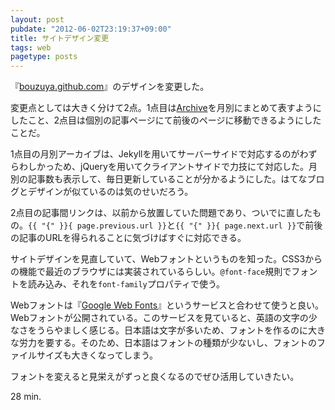 ```yaml
---
layout: post
pubdate: "2012-06-02T23:19:37+09:00"
title: サイトデザイン変更
tags: web
pagetype: posts
---
```

『[bouzuya.github.com](http://bouzuya.github.com/)』のデザインを変更した。

変更点としては大きく分けて2点。1点目は[Archive](http://bouzuya.github.com/blog-archive.html)を月別にまとめて表すようにしたこと、2点目は個別の記事ページにて前後のページに移動できるようにしたことだ。

1点目の月別アーカイブは、Jekyllを用いてサーバーサイドで対応するのがわずらわしかっため、jQueryを用いてクライアントサイドで力技にて対応した。月別の記事数も表示して、毎日更新していることが分かるようにした。はてなブログとデザインが似ているのは気のせいだろう。

2点目の記事間リンクは、以前から放置していた問題であり、ついでに直したもの。`{{ "{" }}{ page.previous.url }}`と`{{ "{" }}{ page.next.url }}`で前後の記事のURLを得られることに気づけばすぐに対応できる。

サイトデザインを見直していて、Webフォントというものを知った。CSS3からの機能で最近のブラウザには実装されているらしい。`@font-face`規則でフォントを読み込み、それを`font-family`プロパティで使う。

Webフォントは『[Google Web Fonts](http://www.google.com/webfonts/)』というサービスと合わせて使うと良い。Webフォントが公開されている。このサービスを見ていると、英語の文字の少なさをうらやましく感じる。日本語は文字が多いため、フォントを作るのに大きな労力を要する。そのため、日本語はフォントの種類が少ないし、フォントのファイルサイズも大きくなってしまう。

フォントを変えると見栄えがずっと良くなるのでぜひ活用していきたい。

28 min.
